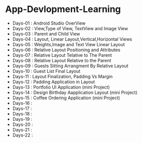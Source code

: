# App-Devlopment-Learning

- Days-01 : Android Studio OverView
- Days-02 : View,Type of View, TextView and Image View
- Days-03 : Parent and Child View
- Days-04 : Layout, Linear Layout,Vertical,Horizontal Views
- Days-05 : Weights,Image and Text View Linear Layout
- Days-06 : Relative Layout Positioning and Attributes
- Days-07 : Relative Layout Telative to The Parent
- Days-08 : Relative Layout Relative to the Parent
- Days-09 : Guests Sitting Arrangment By Relative Layout
- Days-10 : Guest List Final Layout 
- Days-11 : Layout Finalization, Padding Vs Margin
- Days-12 : Padding Application in Layout 
- Days-13 : Portfolio UI Application (mini Project)
- Days-14 : Design Birthday Aapplication Layout (mini Project)
- Days-15 : Coffee Ordering Application (mini Project)
- Days-16 : 
- Days-17 : 
- Days-18 : 
- Days-19 : 
- Days-20 : 
- Days-21 :
- Days-22 :

